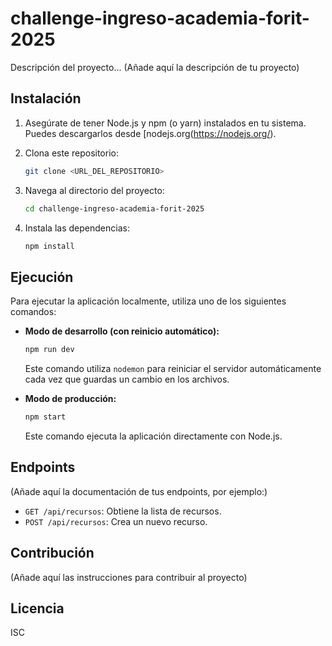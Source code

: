 # challenge-ingreso-academia-forit-2025

Descripción del proyecto... (Añade aquí la descripción de tu proyecto)

## Instalación

1.  Asegúrate de tener Node.js y npm (o yarn) instalados en tu sistema. Puedes descargarlos desde [nodejs.org(https://nodejs.org/).

2.  Clona este repositorio:

    ```bash
    git clone <URL_DEL_REPOSITORIO>
    ```

3.  Navega al directorio del proyecto:

    ```bash
    cd challenge-ingreso-academia-forit-2025
    ```

4.  Instala las dependencias:

    ```bash
    npm install
    ```

## Ejecución

Para ejecutar la aplicación localmente, utiliza uno de los siguientes comandos:

*   **Modo de desarrollo (con reinicio automático):**

    ```bash
    npm run dev
    ```

    Este comando utiliza `nodemon` para reiniciar el servidor automáticamente cada vez que guardas un cambio en los archivos.

*   **Modo de producción:**

    ```bash
    npm start
    ```

    Este comando ejecuta la aplicación directamente con Node.js.

## Endpoints

(Añade aquí la documentación de tus endpoints, por ejemplo:)

*   `GET /api/recursos`: Obtiene la lista de recursos.
*   `POST /api/recursos`: Crea un nuevo recurso.

## Contribución

(Añade aquí las instrucciones para contribuir al proyecto)

## Licencia

ISC